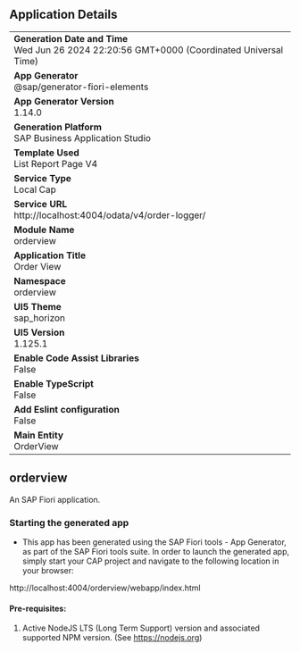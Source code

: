 ## Application Details
|               |
| ------------- |
|**Generation Date and Time**<br>Wed Jun 26 2024 22:20:56 GMT+0000 (Coordinated Universal Time)|
|**App Generator**<br>@sap/generator-fiori-elements|
|**App Generator Version**<br>1.14.0|
|**Generation Platform**<br>SAP Business Application Studio|
|**Template Used**<br>List Report Page V4|
|**Service Type**<br>Local Cap|
|**Service URL**<br>http://localhost:4004/odata/v4/order-logger/
|**Module Name**<br>orderview|
|**Application Title**<br>Order View|
|**Namespace**<br>orderview|
|**UI5 Theme**<br>sap_horizon|
|**UI5 Version**<br>1.125.1|
|**Enable Code Assist Libraries**<br>False|
|**Enable TypeScript**<br>False|
|**Add Eslint configuration**<br>False|
|**Main Entity**<br>OrderView|

## orderview

An SAP Fiori application.

### Starting the generated app

-   This app has been generated using the SAP Fiori tools - App Generator, as part of the SAP Fiori tools suite.  In order to launch the generated app, simply start your CAP project and navigate to the following location in your browser:

http://localhost:4004/orderview/webapp/index.html

#### Pre-requisites:

1. Active NodeJS LTS (Long Term Support) version and associated supported NPM version.  (See https://nodejs.org)


